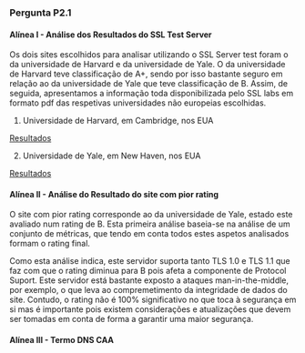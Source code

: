 ### Pergunta P2.1

#### Alínea I - Análise dos Resultados do SSL Test Server

Os dois sites escolhidos para analisar utilizando o SSL Server test foram o da universidade de Harvard e da universidade de Yale. 
O da universidade de Harvard teve classificação de A+, sendo por isso bastante seguro em relação ao da universidade de Yale que teve classificação de B.
Assim, de seguida, apresentamos a informação toda disponibilizada pelo SSL labs em formato pdf das respetivas universidades não europeias escolhidas.

1. Universidade de Harvard, em Cambridge, nos EUA

[Resultados](https://github.com/uminho-miei-engseg-19-20/Grupo3/tree/master/TP2/P2/UniversidadeHarvard.pdf)

2. Universidade de Yale, em New Haven, nos EUA

[Resultados](https://github.com/uminho-miei-engseg-19-20/Grupo3/tree/master/TP2/P2/UniversidadeYale.pdf)

#### Alínea II - Análise do Resultado do site com pior rating

O site com pior rating corresponde ao da universidade de Yale, estado este avaliado num rating de B. Esta primeira análise baseia-se na análise de um conjunto de métricas, que tendo em conta todos estes aspetos analisados formam o rating final.

Como esta análise indica, este servidor suporta tanto TLS 1.0 e TLS 1.1 que faz com que o rating diminua para B pois afeta a componente de Protocol Suport. Este servidor está bastante exposto a ataques man-in-the-middle, por exemplo, o que leva ao compremetimento da integridade de dados do site.
Contudo, o rating não é 100% significativo no que toca à segurança em si mas é importante pois existem considerações e atualizações que devem ser tomadas em conta de forma a garantir uma maior segurança.

#### Alínea III - Termo DNS CAA






